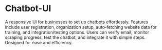 # Chatbot-UI
A responsive UI for businesses to set up chatbots effortlessly. Features include user registration, organization setup, auto-fetching website data for training, and integration/testing options. Users can verify email, monitor scraping progress, test the chatbot, and integrate it with simple steps. Designed for ease and efficiency.
